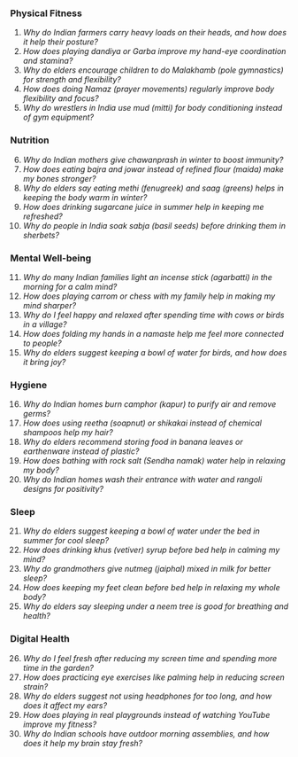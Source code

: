 ### **Physical Fitness**  
1. *Why do Indian farmers carry heavy loads on their heads, and how does it help their posture?*  
2. *How does playing dandiya or Garba improve my hand-eye coordination and stamina?*  
3. *Why do elders encourage children to do Malakhamb (pole gymnastics) for strength and flexibility?*  
4. *How does doing Namaz (prayer movements) regularly improve body flexibility and focus?*  
5. *Why do wrestlers in India use mud (mitti) for body conditioning instead of gym equipment?*  

### **Nutrition**  
6. *Why do Indian mothers give chawanprash in winter to boost immunity?*  
7. *How does eating bajra and jowar instead of refined flour (maida) make my bones stronger?*  
8. *Why do elders say eating methi (fenugreek) and saag (greens) helps in keeping the body warm in winter?*  
9. *How does drinking sugarcane juice in summer help in keeping me refreshed?*  
10. *Why do people in India soak sabja (basil seeds) before drinking them in sherbets?*  

### **Mental Well-being**  
11. *Why do many Indian families light an incense stick (agarbatti) in the morning for a calm mind?*  
12. *How does playing carrom or chess with my family help in making my mind sharper?*  
13. *Why do I feel happy and relaxed after spending time with cows or birds in a village?*  
14. *How does folding my hands in a namaste help me feel more connected to people?*  
15. *Why do elders suggest keeping a bowl of water for birds, and how does it bring joy?*  

### **Hygiene**  
16. *Why do Indian homes burn camphor (kapur) to purify air and remove germs?*  
17. *How does using reetha (soapnut) or shikakai instead of chemical shampoos help my hair?*  
18. *Why do elders recommend storing food in banana leaves or earthenware instead of plastic?*  
19. *How does bathing with rock salt (Sendha namak) water help in relaxing my body?*  
20. *Why do Indian homes wash their entrance with water and rangoli designs for positivity?*  

### **Sleep**  
21. *Why do elders suggest keeping a bowl of water under the bed in summer for cool sleep?*  
22. *How does drinking khus (vetiver) syrup before bed help in calming my mind?*  
23. *Why do grandmothers give nutmeg (jaiphal) mixed in milk for better sleep?*  
24. *How does keeping my feet clean before bed help in relaxing my whole body?*  
25. *Why do elders say sleeping under a neem tree is good for breathing and health?*  

### **Digital Health**  
26. *Why do I feel fresh after reducing my screen time and spending more time in the garden?*  
27. *How does practicing eye exercises like palming help in reducing screen strain?*  
28. *Why do elders suggest not using headphones for too long, and how does it affect my ears?*  
29. *How does playing in real playgrounds instead of watching YouTube improve my fitness?*  
30. *Why do Indian schools have outdoor morning assemblies, and how does it help my brain stay fresh?*

